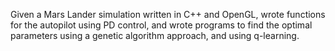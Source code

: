Given a Mars Lander simulation written in C++ and OpenGL, wrote functions for the autopilot using PD control, and wrote programs to find the optimal parameters using a genetic algorithm approach, and using q-learning.
